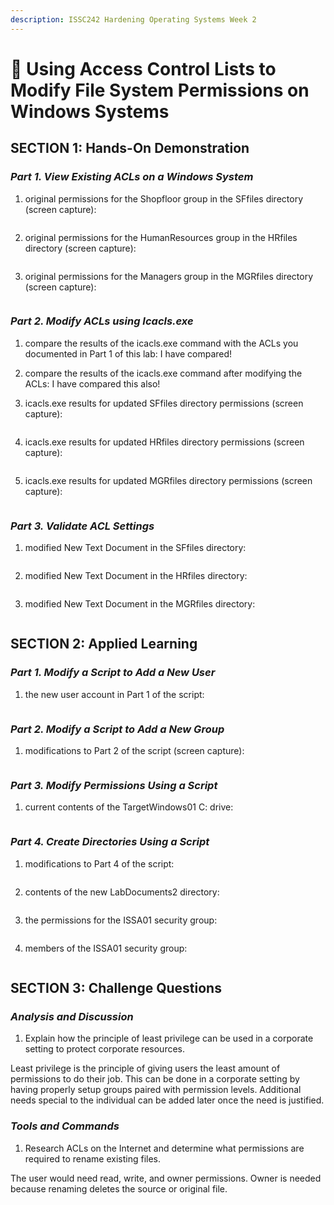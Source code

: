 ```yaml
---
description: ISSC242 Hardening Operating Systems Week 2
---
```


# 🧠 Using Access Control Lists to Modify File System Permissions on Windows Systems

## **SECTION 1: Hands-On Demonstration**

### _**Part 1. View Existing ACLs on a Windows System**_

1.  original permissions for the Shopfloor group in the SFfiles directory (screen capture):



    <figure><img src=".gitbook/assets/image (6) (1).png" alt=""><figcaption></figcaption></figure>
2.  original permissions for the HumanResources group in the HRfiles directory (screen capture):



    <figure><img src=".gitbook/assets/image (2) (2) (1).png" alt=""><figcaption></figcaption></figure>
3.  original permissions for the Managers group in the MGRfiles directory (screen capture):



    <figure><img src=".gitbook/assets/image (4) (2) (1).png" alt=""><figcaption></figcaption></figure>

### _**Part 2. Modify ACLs using Icacls.exe**_

1. compare the results of the icacls.exe command with the ACLs you documented in Part 1 of this lab: I have compared!
2. compare the results of the icacls.exe command after modifying the ACLs: I have compared this also!
3.  icacls.exe results for updated SFfiles directory permissions (screen capture):



    <figure><img src=".gitbook/assets/image (3) (1).png" alt=""><figcaption></figcaption></figure>
4.  icacls.exe results for updated HRfiles directory permissions (screen capture):



    <figure><img src=".gitbook/assets/image (1) (2).png" alt=""><figcaption></figcaption></figure>
5.  icacls.exe results for updated MGRfiles directory permissions (screen capture):



    <figure><img src=".gitbook/assets/image (7) (2).png" alt=""><figcaption></figcaption></figure>

### _**Part 3. Validate ACL Settings**_

1.  modified New Text Document in the SFfiles directory:



    <figure><img src=".gitbook/assets/image (15) (1).png" alt=""><figcaption></figcaption></figure>
2.  modified New Text Document in the HRfiles directory:



    <figure><img src=".gitbook/assets/image (14) (1).png" alt=""><figcaption></figcaption></figure>
3.  modified New Text Document in the MGRfiles directory:



    <figure><img src=".gitbook/assets/image (12) (2).png" alt=""><figcaption></figcaption></figure>

## **SECTION 2: Applied Learning**

### _**Part 1. Modify a Script to Add a New User**_

1.  the new user account in Part 1 of the script:



    <figure><img src=".gitbook/assets/image (16) (1).png" alt=""><figcaption></figcaption></figure>

### _**Part 2. Modify a Script to Add a New Group**_

1.  modifications to Part 2 of the script (screen capture):



    <figure><img src=".gitbook/assets/image (1) (1).png" alt=""><figcaption></figcaption></figure>

### _**Part 3. Modify Permissions Using a Script**_

1.  current contents of the TargetWindows01 C: drive:



    <figure><img src=".gitbook/assets/image (14) (2).png" alt=""><figcaption></figcaption></figure>

### _**Part 4. Create Directories Using a Script**_

1.  modifications to Part 4 of the script:



    <figure><img src=".gitbook/assets/image (7) (3).png" alt=""><figcaption></figcaption></figure>
2.  contents of the new LabDocuments2 directory:



    <figure><img src=".gitbook/assets/image (1) (1) (1).png" alt=""><figcaption></figcaption></figure>
3.  the permissions for the ISSA01 security group:



    <figure><img src=".gitbook/assets/image (10) (1).png" alt=""><figcaption></figcaption></figure>
4.  members of the ISSA01 security group:



    <figure><img src=".gitbook/assets/image (6).png" alt=""><figcaption></figcaption></figure>

## **SECTION 3: Challenge Questions**

### _**Analysis and Discussion**_

1. Explain how the principle of least privilege can be used in a corporate setting to protect corporate resources.

Least privilege is the principle of giving users the least amount of permissions to do their job. This can be done in a corporate setting by having properly setup groups paired with permission levels. Additional needs special to the individual can be added later once the need is justified.&#x20;

### _**Tools and Commands**_

1. Research ACLs on the Internet and determine what permissions are required to rename existing files.

The user would need read, write, and owner permissions. Owner is needed because renaming deletes the source or original file.&#x20;
